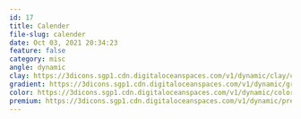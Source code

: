 ```yaml
---
id: 17
title: Calender
file-slug: calender
date: Oct 03, 2021 20:34:23
feature: false
category: misc
angle: dynamic
clay: https://3dicons.sgp1.cdn.digitaloceanspaces.com/v1/dynamic/clay/calender-dynamic-clay.png
gradient: https://3dicons.sgp1.cdn.digitaloceanspaces.com/v1/dynamic/gradient/calender-dynamic-gradient.png
color: https://3dicons.sgp1.cdn.digitaloceanspaces.com/v1/dynamic/color/calender-dynamic-color.png
premium: https://3dicons.sgp1.cdn.digitaloceanspaces.com/v1/dynamic/premium/calender-dynamic-premium.png
---
```

